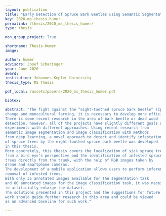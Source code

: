 ```yaml
---
layout: publication
title: "Early Detection of Spruce Bark Beetles using Semantic Segmentation and Image Classification"
key: 2020-ms-thesis-humer
permalink: /thesis/2020_ms_thesis_humer/
type: thesis 

non_group_project: True

shortname: Thesis-Humer
image: 

author: humer
advisors: Josef Scharinger
year: June 2020
award: 
institution: Johannes Kepler University
thesis_type: MS Thesis

pdf_local: /assets/papers/2020_ms_thesis_humer.pdf

bibtex:

abstract: "The fight against the ”eight-toothed spruce bark beetle” (Ips Typographus) is a crucial task in forest management. Since the conditions for spruce bark beetles are becoming better due to climate
change and monocultural farming, it is necessary to develop more efficient techniques to fight their spreading.
There is some recent research in the area of bark beetle or dead wood
detection, however, all of the projects have slightly different goals and
experiments with different approaches. Using recent research from
semantic image segmentation and image classification with methods
from deep learning, a novel approach to detect and identify infestation
of spruce trees by the eight-toothed spruce bark beetle was developed
in this thesis.
More concretely, this thesis covers the localization of sick spruce trees
from a bird eye’s perspective and the identification of infested spruce
trees directly from the trunk, with the help of RGB images taken by
drone and smartphone cameras.
The development of a mobile application allows users to perform inference in real-time and therefore leads to a more efficient and fast
removal of infested trees.
With only 35 annotated images available for the segmentation task
and 80 annotated images for the image classification task, it was necessary to use techniques like transfer learning or data augmentation
to artificially enlarge the dataset.
The solutions presented in this project and the suggestions for future
work should guide further research in this area and could be viewed
as an advanced baseline for such work."

---
```



